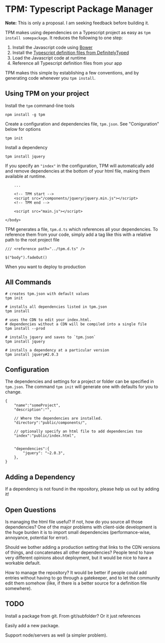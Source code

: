 TPM: Typescript Package Manager
===============================

**Note:** This is only a proposal. I am seeking feedback before building it.

TPM makes using dependencies on a Typescript project as easy as `tpm install somepackage`. It reduces the following to one step:

1. Install the Javascript code using [Bower][bower]
2. Install the [Typescript definition files from DefinitelyTyped][definitelyTyped]
3. Load the Javascript code at runtime
4. Reference all Typescript definition files from your app

TPM makes this simple by establishing a few conventions, and by generating code whenever you `tpm install`.

Using TPM on your project
-------------------------

Install the `tpm` command-line tools
    
    npm install -g tpm

Create a configuration and dependencies file, `tpm.json`. See "Coniguration" below for options

    tpm init

Install a dependency

    tpm install jquery

If you specify an `"index"` in the configuration, TPM will automatically add and remove dependencies at the bottom of your html file, making them available at runtime. 

        ...

        <!-- TPM start -->
        <script src="/components/jquery/jquery.min.js"></script>
        <!-- TPM end -->

        <script src="main.js"></script>

    </body>
    
TPM generates a file, `tpm.d.ts` which references all your dependencies. To reference them from your code, simply add a tag like this with a relative path to the root project file

    /// <reference path="../tpm.d.ts" />

    $("body").fadeOut()

When you want to deploy to production
    


All Commands
------------

    # creates tpm.json with default values
    tpm init                    

    # installs all dependencies listed in tpm.json
    tpm install                 

    # uses the CDN to edit your index.html. 
    # dependencies without a CDN will be compiled into a single file
    tpm install --prod          

    # installs jquery and saves to `tpm.json`
    tpm install jquery          

    # installs a dependency at a particular version 
    tpm install jquery#2.0.3    


Configuration
-------------

The dependencies and settings for a project or folder can be specified in `tpm.json`. The command `tpm init` will generate one with defaults for you to change. 

    {
        "name":"someProject",
        "description":"",

        // Where the dependencies are installed. 
        "directory":"public/components/",

        // optionally specify an html file to add dependencies too
        "index":"public/index.html",


        "dependencies":{
            "jquery": "~2.0.3",
        },
    }

Adding a Dependency
-------------------

If a dependency is not found in the repository, please help us out by adding it! 


Open Questions
--------------

Is managing the html file useful? If not, how do you source all those dependencies? One of the major problems with client-side development is the huge burden it is to import small dependencies (performance-wise, annoyance, potential for error).

Should we bother adding a production setting that links to the CDN versions of things, and concatenates all other dependencies? People tend to have very different opinions about deployment, but it would be nice to have a workable default. 

How to manage the repository? It would be better if people could add entries without having to go through a gatekeeper, and to let the community edit them somehow (like, if there is a better source for a definition file somewhere).

TODO
----

Install a package from git. From git/subfolder? Or it just references 

Easily add a new package. 

Support node/servers as well (a simpler problem).

[typescript]: http://typescriptlang.org/
[definitelyTyped]: https://github.com/borisyankov/DefinitelyTyped
[bower]: http://bower.io/
[npm]: https://npmjs.org/
